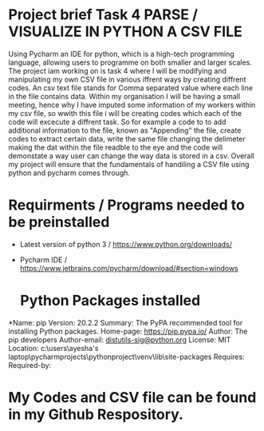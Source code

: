  # Project brief Task 4 PARSE / VISUALIZE IN PYTHON A CSV FILE

Using Pycharm an IDE for python, which is a high-tech programming language, allowing users to programme on both smaller and larger scales. The project iam working on is task 4 where I will be modifying and manipulating my own CSV file in various iffrent ways by creating diffrent codes. An csv text file stands for Comma separated value where each line in the file contains data. Within my organisation I will be having a small meeting, hence why I have imputed some information of my workers within my csv file, so wwith this file i will be creating codes which each of the code will excecute a diffrent task. So for example a code to to add additional information to the file, known as "Appending" the file, create codes to extract certain data, write the same file changing the delimeter making the dat within the file readble to the eye and the code will demonstate a way user can change the way data is stored in a csv. Overall my project will ensure that the fundamentals of handiling a CSV file using python and pycharm comes through.

  # Requirments / Programs needed to be preinstalled

* Latest version of python 3 / https://www.python.org/downloads/

* Pycharm IDE / https://www.jetbrains.com/pycharm/download/#section=windows

  # Python Packages installed
 
*Name: pip
Version: 20.2.2
Summary: The PyPA recommended tool for installing Python packages.
Home-page: https://pip.pypa.io/
Author: The pip developers
Author-email: distutils-sig@python.org
License: MIT
Location: c:\users\ayesha's laptop\pycharmprojects\pythonproject\venv\lib\site-packages
Requires:
Required-by:



#  My Codes and CSV file can be found in my Github Respository.

